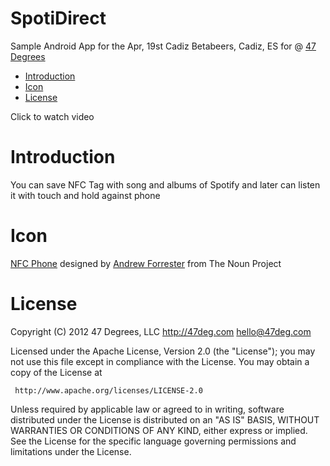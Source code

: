 SpotiDirect
===========

Sample Android App for the Apr, 19st Cadiz Betabeers, Cadiz, ES for @ [47 Degrees][1] 

- [Introduction](#introduction)
- [Icon](#icon)
- [License](#license)
 
Click to watch video

# Introduction

You can save NFC Tag with song and albums of Spotify and later can listen it with touch and hold against phone

# Icon

[NFC Phone][2] designed by [Andrew Forrester][3] from The Noun Project

# License

Copyright (C) 2012 47 Degrees, LLC
http://47deg.com
hello@47deg.com

Licensed under the Apache License, Version 2.0 (the "License");
you may not use this file except in compliance with the License.
You may obtain a copy of the License at

     http://www.apache.org/licenses/LICENSE-2.0

Unless required by applicable law or agreed to in writing, software
distributed under the License is distributed on an "AS IS" BASIS,
WITHOUT WARRANTIES OR CONDITIONS OF ANY KIND, either express or implied.
See the License for the specific language governing permissions and
limitations under the License.

[1]: http://47deg.com
[2]: http://thenounproject.com/noun/nfc-phone/#icon-No3229
[3]: http://thenounproject.com/andrewforrester
